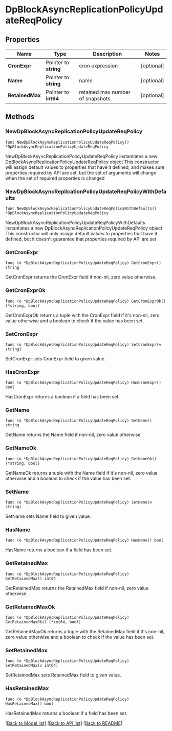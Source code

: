 # DpBlockAsyncReplicationPolicyUpdateReqPolicy

## Properties

Name | Type | Description | Notes
------------ | ------------- | ------------- | -------------
**CronExpr** | Pointer to **string** | cron expression | [optional] 
**Name** | Pointer to **string** | name | [optional] 
**RetainedMax** | Pointer to **int64** | retained max number of snapshots | [optional] 

## Methods

### NewDpBlockAsyncReplicationPolicyUpdateReqPolicy

`func NewDpBlockAsyncReplicationPolicyUpdateReqPolicy() *DpBlockAsyncReplicationPolicyUpdateReqPolicy`

NewDpBlockAsyncReplicationPolicyUpdateReqPolicy instantiates a new DpBlockAsyncReplicationPolicyUpdateReqPolicy object
This constructor will assign default values to properties that have it defined,
and makes sure properties required by API are set, but the set of arguments
will change when the set of required properties is changed

### NewDpBlockAsyncReplicationPolicyUpdateReqPolicyWithDefaults

`func NewDpBlockAsyncReplicationPolicyUpdateReqPolicyWithDefaults() *DpBlockAsyncReplicationPolicyUpdateReqPolicy`

NewDpBlockAsyncReplicationPolicyUpdateReqPolicyWithDefaults instantiates a new DpBlockAsyncReplicationPolicyUpdateReqPolicy object
This constructor will only assign default values to properties that have it defined,
but it doesn't guarantee that properties required by API are set

### GetCronExpr

`func (o *DpBlockAsyncReplicationPolicyUpdateReqPolicy) GetCronExpr() string`

GetCronExpr returns the CronExpr field if non-nil, zero value otherwise.

### GetCronExprOk

`func (o *DpBlockAsyncReplicationPolicyUpdateReqPolicy) GetCronExprOk() (*string, bool)`

GetCronExprOk returns a tuple with the CronExpr field if it's non-nil, zero value otherwise
and a boolean to check if the value has been set.

### SetCronExpr

`func (o *DpBlockAsyncReplicationPolicyUpdateReqPolicy) SetCronExpr(v string)`

SetCronExpr sets CronExpr field to given value.

### HasCronExpr

`func (o *DpBlockAsyncReplicationPolicyUpdateReqPolicy) HasCronExpr() bool`

HasCronExpr returns a boolean if a field has been set.

### GetName

`func (o *DpBlockAsyncReplicationPolicyUpdateReqPolicy) GetName() string`

GetName returns the Name field if non-nil, zero value otherwise.

### GetNameOk

`func (o *DpBlockAsyncReplicationPolicyUpdateReqPolicy) GetNameOk() (*string, bool)`

GetNameOk returns a tuple with the Name field if it's non-nil, zero value otherwise
and a boolean to check if the value has been set.

### SetName

`func (o *DpBlockAsyncReplicationPolicyUpdateReqPolicy) SetName(v string)`

SetName sets Name field to given value.

### HasName

`func (o *DpBlockAsyncReplicationPolicyUpdateReqPolicy) HasName() bool`

HasName returns a boolean if a field has been set.

### GetRetainedMax

`func (o *DpBlockAsyncReplicationPolicyUpdateReqPolicy) GetRetainedMax() int64`

GetRetainedMax returns the RetainedMax field if non-nil, zero value otherwise.

### GetRetainedMaxOk

`func (o *DpBlockAsyncReplicationPolicyUpdateReqPolicy) GetRetainedMaxOk() (*int64, bool)`

GetRetainedMaxOk returns a tuple with the RetainedMax field if it's non-nil, zero value otherwise
and a boolean to check if the value has been set.

### SetRetainedMax

`func (o *DpBlockAsyncReplicationPolicyUpdateReqPolicy) SetRetainedMax(v int64)`

SetRetainedMax sets RetainedMax field to given value.

### HasRetainedMax

`func (o *DpBlockAsyncReplicationPolicyUpdateReqPolicy) HasRetainedMax() bool`

HasRetainedMax returns a boolean if a field has been set.


[[Back to Model list]](../README.md#documentation-for-models) [[Back to API list]](../README.md#documentation-for-api-endpoints) [[Back to README]](../README.md)


